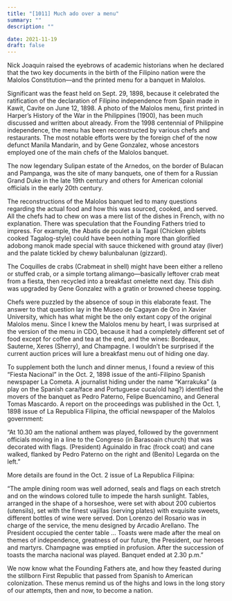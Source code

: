 ```yaml
---
title: "[1011] Much ado over a menu"
summary: ""
description: ""

date: 2021-11-19
draft: false
---
```


Nick Joaquin raised the eyebrows of academic historians when he declared that the two key documents in the birth of the Filipino nation were the Malolos Constitution—and the printed menu for a banquet in Malolos.

Significant was the feast held on Sept. 29, 1898, because it celebrated the ratification of the declaration of Filipino independence from Spain made in Kawit, Cavite on June 12, 1898. A photo of the Malolos menu, first printed in Harper’s History of the War in the Philippines (1900), has been much discussed and written about already. From the 1998 centennial of Philippine independence, the menu has been reconstructed by various chefs and restaurants. The most notable efforts were by the foreign chef of the now defunct Manila Mandarin, and by Gene Gonzalez, whose ancestors employed one of the main chefs of the Malolos banquet.

The now legendary Sulipan estate of the Arnedos, on the border of Bulacan and Pampanga, was the site of many banquets, one of them for a Russian Grand Duke in the late 19th century and others for American colonial officials in the early 20th century.

The reconstructions of the Malolos banquet led to many questions regarding the actual food and how this was sourced, cooked, and served. All the chefs had to chew on was a mere list of the dishes in French, with no explanation. There was speculation that the Founding Fathers tried to impress. For example, the Abatis de poulet a la Tagal (Chicken giblets cooked Tagalog-style) could have been nothing more than glorified adobong manok made special with sauce thickened with ground atay (liver) and the palate tickled by chewy balunbalunan (gizzard).

The Coquilles de crabs (Crabmeat in shell) might have been either a relleno or stuffed crab, or a simple tortang alimango—basically leftover crab meat from a fiesta, then recycled into a breakfast omelette next day. This dish was upgraded by Gene Gonzalez with a gratin or browned cheese topping.

Chefs were puzzled by the absence of soup in this elaborate feast. The answer to that question lay in the Museo de Cagayan de Oro in Xavier University, which has what might be the only extant copy of the original Malolos menu. Since I knew the Malolos menu by heart, I was surprised at the version of the menu in CDO, because it had a completely different set of food except for coffee and tea at the end, and the wines: Bordeaux, Sauterne, Xeres (Sherry), and Champagne. I wouldn’t be surprised if the current auction prices will lure a breakfast menu out of hiding one day.

To supplement both the lunch and dinner menus, I found a review of this “Fiesta Nacional” in the Oct. 2, 1898 issue of the anti-Filipino Spanish newspaper La Cometa. A journalist hiding under the name “Karrakuka” (a play on the Spanish cara/face and Portuguese cuca/old hag?) identified the movers of the banquet as Pedro Paterno, Felipe Buencamino, and General Tomas Mascardo. A report on the proceedings was published in the Oct. 1, 1898 issue of La Republica Filipina, the official newspaper of the Malolos government:

“At 10.30 am the national anthem was played, followed by the government officials moving in a line to the Congreso (in Barasoain church) that was decorated with flags. (President) Aguinaldo in frac (frock coat) and cane walked, flanked by Pedro Paterno on the right and (Benito) Legarda on the left.”

More details are found in the Oct. 2 issue of La Republica Filipina:

“The ample dining room was well adorned, seals and flags on each stretch and on the windows colored tulle to impede the harsh sunlight. Tables, arranged in the shape of a horseshoe, were set with about 200 cubiertos (utensils), set with the finest vajillas (serving plates) with exquisite sweets, different bottles of wine were served. Don Lorenzo del Rosario was in charge of the service, the menu designed by Arcadio Arellano. The President occupied the center table … Toasts were made after the meal on themes of independence, greatness of our future, the President, our heroes and martyrs. Champagne was emptied in profusion. After the succession of toasts the marcha nacional was played. Banquet ended at 2.30 p.m.”

We now know what the Founding Fathers ate, and how they feasted during the stillborn First Republic that passed from Spanish to American colonization. These menus remind us of the highs and lows in the long story of our attempts, then and now, to become a nation.
